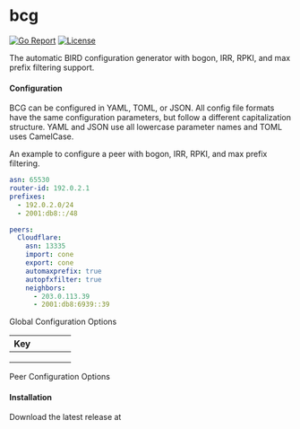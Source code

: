# bcg

[![Go Report](https://goreportcard.com/badge/github.com/natesales/bcg?style=for-the-badge)](https://goreportcard.com/badge/github.com/natesales/bcg) 
[![License](https://img.shields.io/github/license/natesales/bcg?style=for-the-badge)](https://choosealicense.com/licenses/gpl-3.0/) 

The automatic BIRD configuration generator with bogon, IRR, RPKI, and max prefix filtering support.

#### Configuration

BCG can be configured in YAML, TOML, or JSON. All config file formats have the same configuration parameters, but follow a different capitalization structure. YAML and JSON use all lowercase parameter names and TOML uses CamelCase.

An example to configure a peer with bogon, IRR, RPKI, and max prefix filtering.
```yaml
asn: 65530
router-id: 192.0.2.1
prefixes:
  - 192.0.2.0/24
  - 2001:db8::/48

peers:
  Cloudflare:
    asn: 13335
    import: cone
    export: cone
    automaxprefix: true
    autopfxfilter: true
    neighbors:
      - 203.0.113.39
      - 2001:db8:6939::39
```

Global Configuration Options

| Key |   |   |   |   |
|-----|---|---|---|---|
|     |   |   |   |   |
|     |   |   |   |   |
|     |   |   |   |   |

Peer Configuration Options

#### Installation

Download the latest release at
